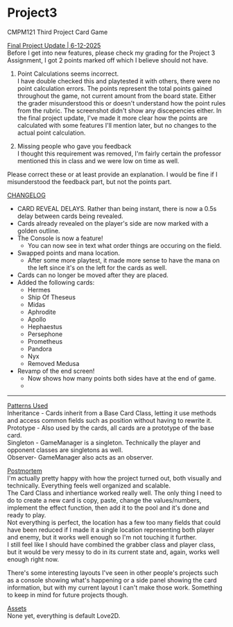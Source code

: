 # Project3
CMPM121 Third Project Card Game

<ins>Final Project Update | 6-12-2025</ins><br/>
Before I get into new features, please check my grading for the Project 3 Assignment, I got 2 points marked off which I believe should not have.<br/>
1. Point Calculations seems incorrect.<br/>
I have double checked this and playtested it with others, there were no point calculation errors. The points represent the total points gained throughout the game, not current amount from the board state. Either the grader misunderstood this or doesn't understand how the point rules from the rubric. The screenshot didn't show any discepencies either. In the final project update, I've made it more clear how the points are calculated with some features I'll mention later, but no changes to the actual point calculation.<br/>

2. Missing people who gave you feedback<br/>
I thought this requirement was removed, I'm fairly certain the professor mentioned this in class and we were low on time as well.<br/>

Please correct these or at least provide an explanation. I would be fine if I misunderstood the feedback part, but not the points part.
 
<ins>CHANGELOG</ins><br/>
- CARD REVEAL DELAYS. Rather than being instant, there is now a 0.5s delay between cards being revealed.
- Cards already revealed on the player's side are now marked with a golden outline.
- The Console is now a feature!
    - You can now see in text what order things are occuring on the field. 
- Swapped points and mana location.
    - After some more playtest, it made more sense to have the mana on the left since it's on the left for the cards as well.
- Cards can no longer be moved after they are placed.
- Added the following cards:
    - Hermes
    - Ship Of Theseus
    - Midas
    - Aphrodite
    - Apollo
    - Hephaestus
    - Persephone
    - Prometheus
    - Pandora
    - Nyx
    - Removed Medusa
- Revamp of the end screen!
    - Now shows how many points both sides have at the end of game.
    - 
------------------------------------------------------------------------------------------------------------------------------------------------------------

<ins>Patterns Used</ins><br/>
Inheritance - Cards inherit from a Base Card Class, letting it use methods and access common fields such as position without having to rewrite it.<br/>
Prototype - Also used  by the cards, all cards are a prototype of the base card.<br/>
Singleton - GameManager is a singleton. Technically the player and opponent classes are singletons as well.<br/>
Observer- GameManager also acts as an observer.<br/>

<ins>Postmortem</ins><br/>
I'm actually pretty happy with how the project turned out, both visually and technically. Everything feels well organized and scalable.<br/> 
The Card Class and inhertiance worked really well. The only thing I need to do to create a new card is copy, paste, change the values/numbers, implement the effect function, then add it to the pool and it's done and ready to play.<br/>
Not everything is perfect, the location has a few too many fields that could have been reduced if I made it a single location representing both player and enemy, but it works well enough so I'm not touching it further.<br/>
I still feel like I should have combined the grabber class and player class, but it would be very messy to do in its current state and, again, works well enough right now.<br/>

There's some interesting layouts I've seen in other people's projects such as a console showing what's happening or a side panel showing the card information, but with my current layout I can't make those work. Something to keep in mind for future projects though.

<ins>Assets</ins><br/>
None yet, everything is default Love2D.

